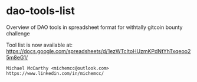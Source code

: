 # dao-tools-list
Overview of DAO tools in spreadsheet format for withtally gitcoin bounty challenge

Tool list is now available at: https://docs.google.com/spreadsheets/d/1ezWTcItoHUzmKPdNtYhTxqeoo25m8eG1/

    Michael McCarthy <michemcc@outlook.com>
    https://www.linkedin.com/in/michemcc/

